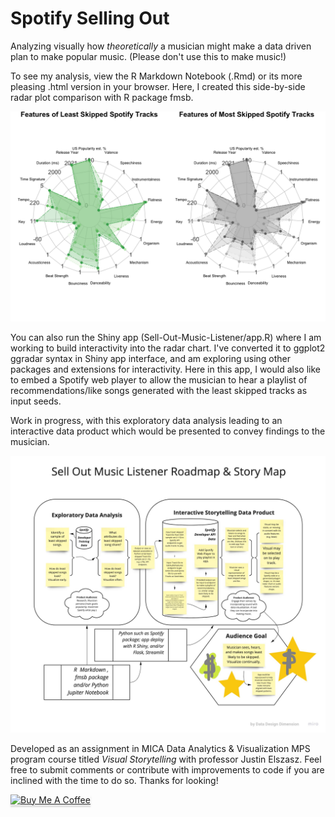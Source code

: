 # Spotify Selling Out

Analyzing visually how _*theoretically*_ a musician might make a data driven plan to make popular music. (Please don't use this to make music!)

To see my analysis, view the R Markdown Notebook (.Rmd) or its more pleasing .html version in your browser. Here, I created this side-by-side radar plot comparison with R package fmsb.


<img src="img/side-by-side-radar-charts.png" alt="Compare Least and Most Skipped Songs by Features">


You can also run the Shiny app (Sell-Out-Music-Listener/app.R) where I am working to build interactivity into the radar chart. 
I've converted it to ggplot2 ggradar syntax in Shiny app interface, and am exploring using other packages and extensions for interactivity.
Here in this app, I would also like to embed a Spotify web player to allow the musician to hear a playlist of recommendations/like songs generated with the least skipped tracks as input seeds.

Work in progress, with this exploratory data analysis leading to an interactive data product which would be presented to convey findings to the musician.


![Roadmap // Storymap](https://github.com/khurchla/spotify-selling-out/blob/master/img/sell-out-music-roadmap.png)

Developed as an assignment in MICA Data Analytics & Visualization MPS program course titled _Visual Storytelling_ with professor Justin Elszasz.
Feel free to submit comments or contribute with improvements to code if you are inclined with the time to do so. Thanks for looking!

<a href="https://www.buymeacoffee.com/earthtokathy" target="_blank"><img src="https://www.buymeacoffee.com/assets/img/custom_images/orange_img.png" alt="Buy Me A Coffee" style="height: 41px !important;width: 174px !important;box-shadow: 0px 3px 2px 0px rgba(190, 190, 190, 0.5) !important;-webkit-box-shadow: 0px 3px 2px 0px rgba(190, 190, 190, 0.5) !important;" ></a>
